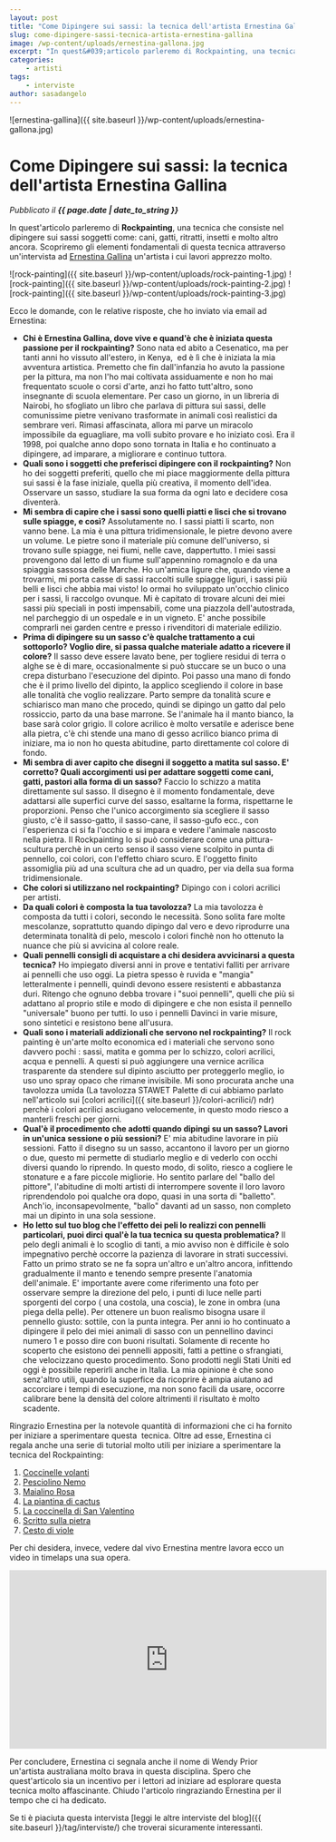 ```yaml
---
layout: post
title: "Come Dipingere sui sassi: la tecnica dell'artista Ernestina Gallina"
slug: come-dipingere-sassi-tecnica-artista-ernestina-gallina
image: /wp-content/uploads/ernestina-gallona.jpg
excerpt: "In quest&#039;articolo parleremo di Rockpainting, una tecnica che consiste nel dipingere sui sassi soggetti come: cani, gatti, ritratti, insetti e molto altro"
categories:
    - artisti
tags:
    - interviste
author: sasadangelo
---
```


![ernestina-gallina]({{ site.baseurl }}/wp-content/uploads/ernestina-gallona.jpg)

# Come Dipingere sui sassi: la tecnica dell'artista Ernestina Gallina
_Pubblicato il **{{ page.date | date_to_string }}**_

In quest'articolo parleremo di **Rockpainting**, una tecnica che consiste nel dipingere sui sassi soggetti come: cani, gatti, ritratti, insetti e molto altro ancora. Scopriremo gli elementi fondamentali di questa tecnica attraverso un'intervista ad [Ernestina Gallina](http://www.pietrevive.it/) un'artista i cui lavori apprezzo molto.

![rock-painting]({{ site.baseurl }}/wp-content/uploads/rock-painting-1.jpg) 
![rock-painting]({{ site.baseurl }}/wp-content/uploads/rock-painting-2.jpg) 
![rock-painting]({{ site.baseurl }}/wp-content/uploads/rock-painting-3.jpg)

Ecco le domande, con le relative risposte, che ho inviato via email ad Ernestina:

- **Chi è Ernestina Gallina, dove vive e quand'è che è iniziata questa  passione per il rockpainting?** Sono nata ed abito a Cesenatico, ma per tanti anni ho vissuto all'estero, in Kenya,  ed è lì che è iniziata la mia avventura artistica. Premetto che fin dall'infanzia ho avuto la passione per la pittura, ma non l'ho mai coltivata assiduamente e non ho mai frequentato scuole o corsi d'arte, anzi ho fatto tutt'altro, sono insegnante di scuola elementare. Per caso un giorno, in un libreria di Nairobi, ho sfogliato un libro che parlava di pittura sui sassi, delle comunissime pietre venivano trasformate in animali così realistici da sembrare veri. Rimasi affascinata, allora mi parve un miracolo impossibile da eguagliare, ma volli subito provare e ho iniziato così. Era il 1998, poi qualche anno dopo sono tornata in Italia e ho continuato a dipingere, ad imparare, a migliorare e continuo tuttora.
- **Quali sono i soggetti che preferisci dipingere con il rockpainting?** Non ho dei soggetti preferiti, quello che mi piace maggiormente della pittura sui sassi è la fase iniziale, quella più creativa, il momento dell'idea. Osservare un sasso, studiare la sua forma da ogni lato e decidere cosa diventerà.
- **Mi sembra di capire che i sassi sono quelli piatti e lisci che si trovano sulle spiagge, e così?** Assolutamente no. I sassi piatti li scarto, non vanno bene. La mia è una pittura tridimensionale, le pietre devono avere un volume. Le pietre sono il materiale più comune dell'universo, si trovano sulle spiagge, nei fiumi, nelle cave, dappertutto. I miei sassi provengono dal letto di un fiume sull'appennino romagnolo e da una spiaggia sassosa delle Marche. Ho un'amica ligure che, quando viene a trovarmi, mi porta casse di sassi raccolti sulle spiagge liguri, i sassi più belli e lisci che abbia mai visto! Io ormai ho sviluppato un'occhio clinico per i sassi, li raccolgo ovunque. Mi è capitato di trovare alcuni dei miei sassi più speciali in posti impensabili, come una piazzola dell'autostrada, nel parcheggio di un ospedale e in un vigneto. E' anche possibile comprarli nei garden centre e presso i rivenditori di materiale edilizio.
- **Prima di dipingere su un sasso c'è qualche trattamento a cui sottoporlo? Voglio dire, si passa qualche materiale adatto a ricevere il colore?** Il sasso deve essere lavato bene, per togliere residui di terra o alghe se è di mare, occasionalmente si può stuccare se un buco o una crepa disturbano l'esecuzione del dipinto. Poi passo una mano di fondo che è il primo livello del dipinto, la applico scegliendo il colore in base alle tonalità che voglio realizzare. Parto sempre da tonalità scure e schiarisco man mano che procedo, quindi se dipingo un gatto dal pelo rossiccio, parto da una base marrone. Se l'animale ha il manto bianco, la base sarà color grigio. Il colore acrilico è molto versatile e aderisce bene alla pietra, c'è chi stende una mano di gesso acrilico bianco prima di iniziare, ma io non ho questa abitudine, parto direttamente col colore di fondo.
- **Mi sembra di aver capito che disegni il soggetto a matita sul sasso. E' corretto? Quali accorgimenti usi per adattare soggetti come cani, gatti, pastori alla forma di un sasso?** Faccio lo schizzo a matita direttamente sul sasso. Il disegno è il momento fondamentale, deve adattarsi alle superfici curve del sasso, esaltarne la forma, rispettarne le proporzioni. Penso che l'unico accorgimento sia scegliere il sasso giusto, c'è il sasso-gatto, il sasso-cane, il sasso-gufo ecc., con l'esperienza ci si fa l'occhio e si impara e vedere l'animale nascosto nella pietra. Il Rockpainting lo si può considerare come una pittura-scultura perchè in un certo senso il sasso viene scolpito in punta di pennello, coi colori, con l'effetto chiaro scuro. E l'oggetto finito assomiglia più ad una scultura che ad un quadro, per via della sua forma tridimensionale.
- **Che colori si utilizzano nel rockpainting?** Dipingo con i colori acrilici per artisti.
- **Da quali colori è composta la tua tavolozza?** La mia tavolozza è composta da tutti i colori, secondo le necessità. Sono solita fare molte mescolanze, soprattutto quando dipingo dal vero e devo riprodurre una determinata tonalità di pelo, mescolo i colori finchè non ho ottenuto la nuance che più si avvicina al colore reale.
- **Quali pennelli consigli di acquistare a chi desidera avvicinarsi a questa tecnica?** Ho impiegato diversi anni in prove e tentativi falliti per arrivare ai pennelli che uso oggi. La pietra spesso è ruvida e "mangia" letteralmente i pennelli, quindi devono essere resistenti e abbastanza duri. Ritengo che ognuno debba trovare i "suoi pennelli", quelli che più si adattano al proprio stile e modo di dipingere e che non esista il pennello "universale" buono per tutti. Io uso i pennelli Davinci in varie misure, sono sintetici e resistono bene all'usura.
- **Quali sono i materiali addizionali che servono nel rockpainting?** Il rock painting è un'arte molto economica ed i materiali che servono sono davvero pochi : sassi, matita e gomma per lo schizzo, colori acrilici, acqua e pennelli. A questi si può aggiungere una vernice acrilica trasparente da stendere sul dipinto asciutto per proteggerlo meglio, io uso uno spray opaco che rimane invisibile. Mi sono procurata anche una tavolozza umida (La tavolozza STAWET Palette di cui abbiamo parlato nell'articolo sui [colori acrilici]({{ site.baseurl }}/colori-acrilici/) ndr) perchè i colori acrilici asciugano velocemente, in questo modo riesco a manterli freschi per giorni.
- **Qual'è il procedimento che adotti quando dipingi su un sasso? Lavori in un'unica sessione o più sessioni?** E' mia abitudine lavorare in più sessioni. Fatto il disegno su un sasso, accantono il lavoro per un giorno o due, questo mi permette di studiarlo meglio e di vederlo con occhi diversi quando lo riprendo. In questo modo, di solito, riesco a cogliere le stonature e a fare piccole migliorie. Ho sentito parlare del "ballo del pittore", l'abitudine di molti artisti di interrompere sovente il loro lavoro riprendendolo poi qualche ora dopo, quasi in una sorta di "balletto". Anch'io, inconsapevolmente, "ballo" davanti ad un sasso, non completo mai un dipinto in una sola sessione.
- **Ho letto sul tuo blog che l'effetto dei peli lo realizzi con pennelli particolari, puoi dirci qual'è la tua tecnica su questa problematica?** Il pelo degli animali è lo scoglio di tanti, a mio avviso non è difficile è solo impegnativo perchè occorre la pazienza di lavorare in strati successivi. Fatto un primo strato se ne fa sopra un'altro e un'altro ancora, infittendo gradualmente il manto e tenendo sempre presente l'anatomia dell'animale. E' importante avere come riferimento una foto per osservare sempre la direzione del pelo, i punti di luce nelle parti sporgenti del corpo ( una costola, una coscia), le zone in ombra (una piega della pelle). Per ottenere un buon realismo bisogna usare il pennello giusto: sottile, con la punta integra. Per anni io ho continuato a dipingere il pelo dei miei animali di sasso con un pennellino davinci numero 1 e posso dire con buoni risultati. Solamente di recente ho scoperto che esistono dei pennelli appositi, fatti a pettine o sfrangiati, che velocizzano questo procedimento. Sono prodotti negli Stati Uniti ed oggi è possibile reperirli anche in Italia. La mia opinione è che sono senz'altro utili, quando la superfice da ricoprire è ampia aiutano ad accorciare i tempi di esecuzione, ma non sono facili da usare, occorre calibrare bene la densità del colore altrimenti il risultato è molto scadente.

Ringrazio Ernestina per la notevole quantità di informazioni che ci ha fornito per iniziare a sperimentare questa  tecnica. Oltre ad esse, Ernestina ci regala anche una serie di tutorial molto utili per iniziare a sperimentare la tecnica del Rockpainting:

1. [Coccinelle volanti](http://www.pietrevive.it/pacchetti/coccinelle.pdf)
2. [Pesciolino Nemo](http://www.pietrevive.it/pacchetti/nemo_it.pdf)
3. [Maialino Rosa](http://www.pietrevive.it/pacchetti/maialino.pdf)
4. [La piantina di cactus](http://www.creativity-portal.com/howto/a/ernestina-gallina/stone-cactus-project.html)
5. [La coccinella di San Valentino](http://www.creativity-portal.com/howto/a/ernestina-gallina/valentine-love-bugs.html)
6. [Scritto sulla pietra](http://www.creativity-portal.com/howto/a/ernestina-gallina/written-in-stone.html)
7. [Cesto di viole](http://www.creativity-portal.com/howto/a/ernestina-gallina/painting-basket-pansies.html)

Per chi desidera, invece, vedere dal vivo Ernestina mentre lavora ecco un video in timelaps una sua opera.

<iframe width="560" height="315" src="https://www.youtube.com/embed/KIj2pSB4geA" frameborder="0" allowfullscreen></iframe>

Per concludere, Ernestina ci segnala anche il nome di Wendy Prior un'artista australiana molto brava in questa disciplina. Spero che quest'articolo sia un incentivo per i lettori ad iniziare ad esplorare questa tecnica molto affascinante. Chiudo l'articolo ringraziando Ernestina per il tempo che ci ha dedicato.

Se ti è piaciuta questa intervista [leggi le altre interviste del blog]({{ site.baseurl }}/tag/interviste/) che troverai sicuramente interessanti.
